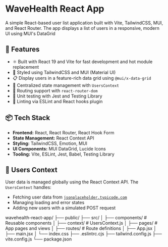 # WaveHealth React App

A simple React-based user list application built with Vite, TailwindCSS, MUI, and React Router. The app displays a list of users in a responsive, modern UI using MUI's DataGrid

## 🚀 Features

- ⚛️ Built with React 19 and Vite for fast development and hot module replacement
- 🎨 Styled using TailwindCSS and MUI (Material UI)
- 📋 Display users in a feature-rich data grid using `@mui/x-data-grid`
- 🔄 Centralized state management with `UsersContext`
- 🔀 Routing support with `react-router-dom`
- 🧪 Unit testing with Jest and Testing Library
- 🧹 Linting via ESLint and React hooks plugin

## 📦 Tech Stack

- **Frontend:** React, React Router, React Hook Form
- **State Management:** React Context API
- **Styling:** TailwindCSS, Emotion, MUI
- **UI Components:** MUI DataGrid, Lucide Icons
- **Tooling:** Vite, ESLint, Jest, Babel, Testing Library

## 🧠 Users Context

User data is managed globally using the React Context API. The `UsersContext` handles:

- Fetching user data from [`jsonplaceholder.typicode.com`](https://jsonplaceholder.typicode.com/users)
- Managing loading and error states
- Adding new users with a simulated POST request

wavehealth-react-app/
├── public/
├── src/
│ ├── components/ # Reusable components
│ ├── context/ # UsersContext.js
│ ├── pages/ # App pages and views
│ ├── routes/ # Route definitions
│ ├── App.jsx
│ ├── main.jsx
│ └── index.css
├── .eslintrc.cjs
├── tailwind.config.js
├── vite.config.js
└── package.json
